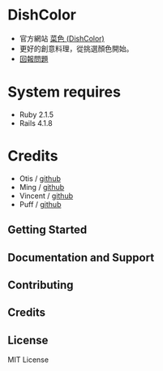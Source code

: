 # DishColor
- 官方網站 [菜色 (DishColor) ](http://dishcolor.com/)
- 更好的創意料理，從挑選顏色開始。
- [回報問題](https://github.com/Fool-Stack-Rangers/DishColor/issues)

# System requires
- Ruby 2.1.5
- Rails 4.1.8

# Credits
- Otis    / [github](https://github.com/AnNOtis)
- Ming    / [github](https://github.com/viflin)
- Vincent / [github](https://github.com/dangjlin)
- Puff    / [github](https://github.com/puff-tw)



Getting Started
---------------

Documentation and Support
-------------------------

Contributing
------------


Credits
-------


License
-------
MIT License
